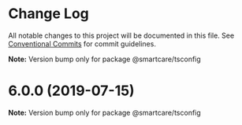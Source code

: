 # Change Log

All notable changes to this project will be documented in this file.
See [Conventional Commits](https://conventionalcommits.org) for commit guidelines.



**Note:** Version bump only for package @smartcare/tsconfig





# 6.0.0 (2019-07-15)

**Note:** Version bump only for package @smartcare/tsconfig
